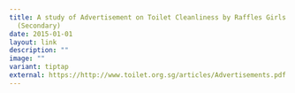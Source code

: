 ```yaml
---
title: A study of Advertisement on Toilet Cleanliness by Raffles Girls' School
  (Secondary)
date: 2015-01-01
layout: link
description: ""
image: ""
variant: tiptap
external: https://http://www.toilet.org.sg/articles/Advertisements.pdf
---
```

